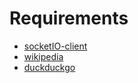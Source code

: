 Requirements
==
- [socketIO-client](https://github.com/invisibleroads/socketIO-client)
- [wikipedia](https://github.com/goldsmith/Wikipedia/)
- [duckduckgo](https://github.com/crazedpsyc/python-duckduckgo)
